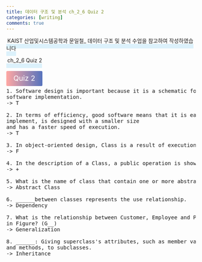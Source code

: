 ```yaml
---
title: 데이터 구조 및 분석 ch_2_6 Quiz 2
categories: [writing] 
comments: true
---
```

<p><span style="border-bottom: 12px solid #dcf1fb; padding: 0 0 0 0.2em;">KAIST 산업및시스템공학과 문일철_ 데이터 구조 및 분석 수업을 참고하여 작성하였습니다</span></p>
<p><span style="border-bottom: 12px solid #dcf1fb; padding: 0 0 0 0.2em;">ch_2_6 Quiz 2</span></p>

<html lang="en">
<head>
    <meta charset="UTF-8">
    <title>정의</title>
</head>
<body>

<pre>
</pre>

<p><span style="background: linear-gradient(to right, #ffa7a3, #5673bd); padding: 0.43em 1em; font-size: 19px; border-radius: 3px; color: #ffffff;">Quiz 2</span></p>

<pre>
1. Software design is important because it is a schematic for 
software implementation.
-> T

2. In terms of efficiency, good software means that it is easy to 
implement, is designed with a smaller size
and has a faster speed of execution.
-> T

3. In object-oriented design, Class is a result of execution.
-> F

4. In the description of a Class, a public operation is shown by __.
-> +

5. What is the name of class that contain one or more abstract methods?
-> Abstract Class

6. ______between classes represents the use relationship.
-> Dependency

7. What is the relationship between Customer, Employee and Person
in Figure? (G__)
-> Generalization

8. ______: Giving superclass's attributes, such as member variables 
and methods, to subclasses.
-> Inheritance

</pre>
</body>
</html>